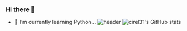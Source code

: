 ### Hi there 👋
- 🌱 I’m currently learning Python...
![header](https://capsule-render.vercel.app/api?type=wave&color=auto&height=300&section=header&text=capsule%20render&fontSize=90)
![cirel31's GitHub stats](https://github-readme-stats-git-masterrstaa-rickstaa.vercel.app/api?username=cirel31&&show_icons=true&theme=synthwave)
<!--
**cirel31/cirel31** is a ✨ _special_ ✨ repository because its `README.md` (this file) appears on your GitHub profile.

Here are some ideas to get you started:

- 🔭 I’m currently working on ...
- 🌱 I’m currently learning ...
- 👯 I’m looking to collaborate on ...
- 🤔 I’m looking for help with ...
- 💬 Ask me about ...
- 📫 How to reach me: ...
- 😄 Pronouns: ...
- ⚡ Fun fact: ...
-->
